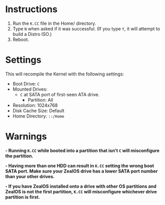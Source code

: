 # Instructions
1. Run the `K.CC` file in the Home/ directory.
2. Type `N` when asked if it was successful. (If you type `Y`, it will attempt to build a Distro ISO.)
3. Reboot.

# Settings
This will recompile the Kernel with the following settings:
* Boot Drive: `C`
* Mounted Drives:
  * `C` at SATA port of first-seen ATA drive.
    * Partition: All
* Resolution: 1024x768
* Disk Cache Size: Default
* Home Directory: `::/Home`

# Warnings

**- Running `K.CC` while booted into a partition that isn't `C` will misconfigure the partition.**

**- Having more than one HDD can result in `K.CC` setting the wrong boot SATA port. Make sure your ZealOS drive has a lower SATA port number than your other drives.**

**- If you have ZealOS installed onto a drive with other OS partitions and ZealOS is not the first partition, `K.CC` will misconfigure whichever drive partition is first.**